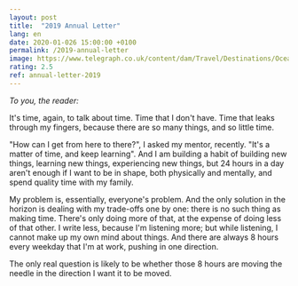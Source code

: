 ```yaml
---
layout: post
title:  "2019 Annual Letter"
lang: en
date: 2020-01-026 15:00:00 +0100
permalink: /2019-annual-letter
image: https://www.telegraph.co.uk/content/dam/Travel/Destinations/Oceania/Australia/Sydney/Sydney---Overview---Aerial-xlarge.jpg
rating: 2.5
ref: annual-letter-2019
---
```


  *To you, the reader:*

It's time, again, to talk about time. Time that I don't have. Time that leaks through my fingers, because there are so many things, and so little time.

"How can I get from here to there?", I asked my mentor, recently. "It's a matter of time, and keep learning". And I am building a habit of building new things, learning new things, experiencing new things, but 24 hours in a day aren't enough if I want to be in shape, both physically and mentally, and spend quality time with my family.

My problem is, essentially, everyone's problem. And the only solution in the horizon is dealing with my trade-offs one by one: there is no such thing as making time. There's only doing more of that, at the expense of doing less of that other. I write less, because I'm listening more; but while listening, I cannot make up my own mind about things. And there are always 8 hours every weekday that I'm at work, pushing in one direction.

The only real question is likely to be whether those 8 hours are moving the needle in the direction I want it to be moved.
